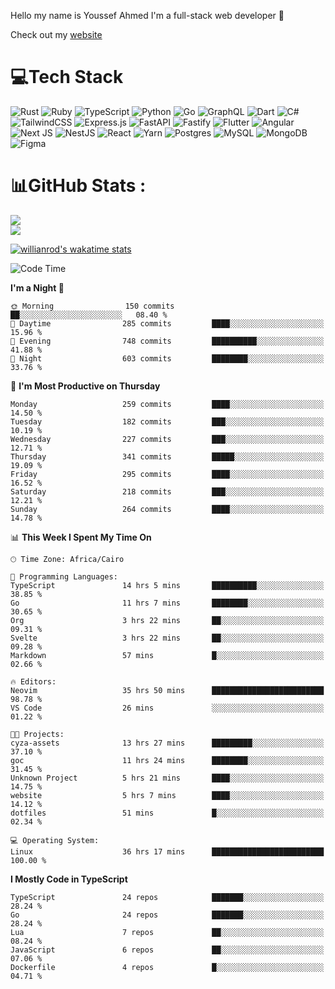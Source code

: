 Hello my name is Youssef Ahmed I'm a full-stack web developer 👋

Check out my [website](https://youssefahmed.vercel.app)
 
# 💻Tech Stack

![Rust](https://img.shields.io/badge/rust-%23000000.svg?style=for-the-badge&logo=rust&logoColor=white) ![Ruby](https://img.shields.io/badge/ruby-%23CC342D.svg?style=for-the-badge&logo=ruby&logoColor=white) ![TypeScript](https://img.shields.io/badge/typescript-%23007ACC.svg?style=for-the-badge&logo=typescript&logoColor=white) ![Python](https://img.shields.io/badge/python-3670A0?style=for-the-badge&logo=python&logoColor=ffdd54) ![Go](https://img.shields.io/badge/go-%2300ADD8.svg?style=for-the-badge&logo=go&logoColor=white) ![GraphQL](https://img.shields.io/badge/-GraphQL-E10098?style=for-the-badge&logo=graphql&logoColor=white) ![Dart](https://img.shields.io/badge/dart-%230175C2.svg?style=for-the-badge&logo=dart&logoColor=white) ![C#](https://img.shields.io/badge/c%23-%23239120.svg?style=for-the-badge&logo=c-sharp&logoColor=white) ![TailwindCSS](https://img.shields.io/badge/tailwindcss-%2338B2AC.svg?style=for-the-badge&logo=tailwind-css&logoColor=white) ![Express.js](https://img.shields.io/badge/express.js-%23404d59.svg?style=for-the-badge&logo=express&logoColor=%2361DAFB) ![FastAPI](https://img.shields.io/badge/FastAPI-005571?style=for-the-badge&logo=fastapi) ![Fastify](https://img.shields.io/badge/fastify-%23000000.svg?style=for-the-badge&logo=fastify&logoColor=white) ![Flutter](https://img.shields.io/badge/Flutter-%2302569B.svg?style=for-the-badge&logo=Flutter&logoColor=white) ![Angular](https://img.shields.io/badge/angular-%23DD0031.svg?style=for-the-badge&logo=angular&logoColor=white) ![Next JS](https://img.shields.io/badge/Next-black?style=for-the-badge&logo=next.js&logoColor=white) ![NestJS](https://img.shields.io/badge/nestjs-%23E0234E.svg?style=for-the-badge&logo=nestjs&logoColor=white) ![React](https://img.shields.io/badge/react-%2320232a.svg?style=for-the-badge&logo=react&logoColor=%2361DAFB) ![Yarn](https://img.shields.io/badge/yarn-%232C8EBB.svg?style=for-the-badge&logo=yarn&logoColor=white) ![Postgres](https://img.shields.io/badge/postgres-%23316192.svg?style=for-the-badge&logo=postgresql&logoColor=white) ![MySQL](https://img.shields.io/badge/mysql-%2300f.svg?style=for-the-badge&logo=mysql&logoColor=white) ![MongoDB](https://img.shields.io/badge/MongoDB-%234ea94b.svg?style=for-the-badge&logo=mongodb&logoColor=white)     ![Figma](https://img.shields.io/badge/figma-%23F24E1E.svg?style=for-the-badge&logo=figma&logoColor=white)

# 📊GitHub Stats :

![](https://github-readme-stats.vercel.app/api?username=joetifa2003&theme=tokyonight&hide_border=false&include_all_commits=false&count_private=false)<br/>
![](https://github-readme-streak-stats.herokuapp.com/?user=joetifa2003&theme=tokyonight&hide_border=false)<br/>

[![willianrod's wakatime stats](https://github-readme-stats.vercel.app/api/wakatime?username=joetifa2003&layout=compact)](https://github.com/anuraghazra/github-readme-stats)
<!--START_SECTION:waka-->
![Code Time](http://img.shields.io/badge/Code%20Time-3%2C106%20hrs%2023%20mins-blue)

**I'm a Night 🦉** 

```text
🌞 Morning                150 commits         ██░░░░░░░░░░░░░░░░░░░░░░░   08.40 % 
🌆 Daytime                285 commits         ████░░░░░░░░░░░░░░░░░░░░░   15.96 % 
🌃 Evening                748 commits         ██████████░░░░░░░░░░░░░░░   41.88 % 
🌙 Night                  603 commits         ████████░░░░░░░░░░░░░░░░░   33.76 % 
```
📅 **I'm Most Productive on Thursday** 

```text
Monday                   259 commits         ████░░░░░░░░░░░░░░░░░░░░░   14.50 % 
Tuesday                  182 commits         ███░░░░░░░░░░░░░░░░░░░░░░   10.19 % 
Wednesday                227 commits         ███░░░░░░░░░░░░░░░░░░░░░░   12.71 % 
Thursday                 341 commits         █████░░░░░░░░░░░░░░░░░░░░   19.09 % 
Friday                   295 commits         ████░░░░░░░░░░░░░░░░░░░░░   16.52 % 
Saturday                 218 commits         ███░░░░░░░░░░░░░░░░░░░░░░   12.21 % 
Sunday                   264 commits         ████░░░░░░░░░░░░░░░░░░░░░   14.78 % 
```


📊 **This Week I Spent My Time On** 

```text
🕑︎ Time Zone: Africa/Cairo

💬 Programming Languages: 
TypeScript               14 hrs 5 mins       ██████████░░░░░░░░░░░░░░░   38.85 % 
Go                       11 hrs 7 mins       ████████░░░░░░░░░░░░░░░░░   30.65 % 
Org                      3 hrs 22 mins       ██░░░░░░░░░░░░░░░░░░░░░░░   09.31 % 
Svelte                   3 hrs 22 mins       ██░░░░░░░░░░░░░░░░░░░░░░░   09.28 % 
Markdown                 57 mins             █░░░░░░░░░░░░░░░░░░░░░░░░   02.66 % 

🔥 Editors: 
Neovim                   35 hrs 50 mins      █████████████████████████   98.78 % 
VS Code                  26 mins             ░░░░░░░░░░░░░░░░░░░░░░░░░   01.22 % 

🐱‍💻 Projects: 
cyza-assets              13 hrs 27 mins      █████████░░░░░░░░░░░░░░░░   37.10 % 
goc                      11 hrs 24 mins      ████████░░░░░░░░░░░░░░░░░   31.45 % 
Unknown Project          5 hrs 21 mins       ████░░░░░░░░░░░░░░░░░░░░░   14.75 % 
website                  5 hrs 7 mins        ████░░░░░░░░░░░░░░░░░░░░░   14.12 % 
dotfiles                 51 mins             █░░░░░░░░░░░░░░░░░░░░░░░░   02.34 % 

💻 Operating System: 
Linux                    36 hrs 17 mins      █████████████████████████   100.00 % 
```

**I Mostly Code in TypeScript** 

```text
TypeScript               24 repos            ███████░░░░░░░░░░░░░░░░░░   28.24 % 
Go                       24 repos            ███████░░░░░░░░░░░░░░░░░░   28.24 % 
Lua                      7 repos             ██░░░░░░░░░░░░░░░░░░░░░░░   08.24 % 
JavaScript               6 repos             ██░░░░░░░░░░░░░░░░░░░░░░░   07.06 % 
Dockerfile               4 repos             █░░░░░░░░░░░░░░░░░░░░░░░░   04.71 % 
```




<!--END_SECTION:waka-->

